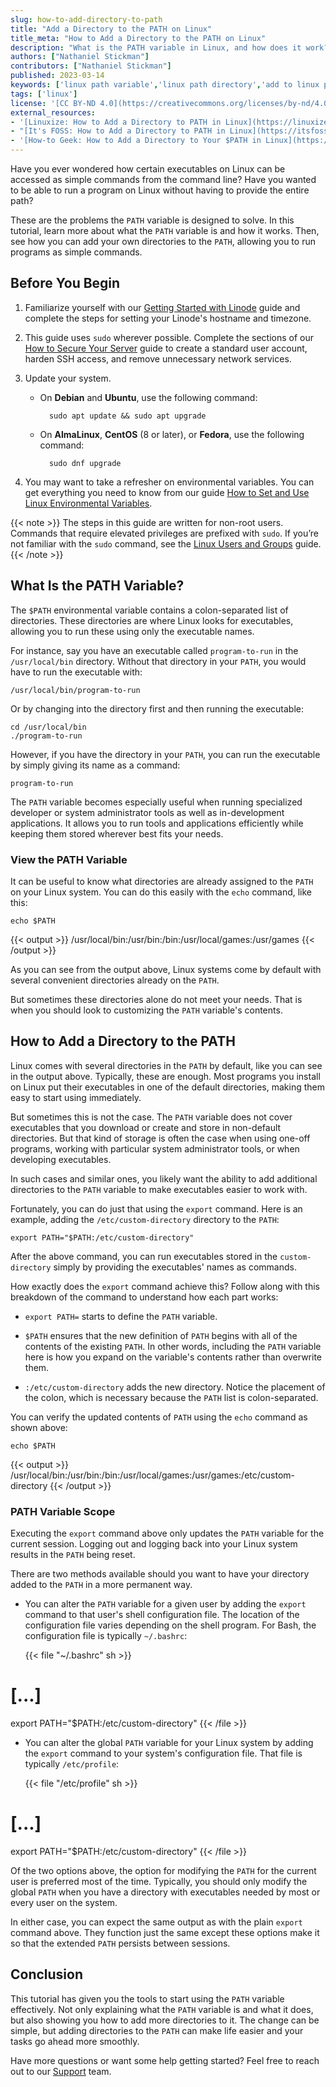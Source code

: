 ```yaml
---
slug: how-to-add-directory-to-path
title: "Add a Directory to the PATH on Linux"
title_meta: "How to Add a Directory to the PATH on Linux"
description: "What is the PATH variable in Linux, and how does it work? Better still, how can you add your own directories to it? Find out in this tutorial, covering everything you need to know about the PATH variable and adding directories to it."
authors: ["Nathaniel Stickman"]
contributors: ["Nathaniel Stickman"]
published: 2023-03-14
keywords: ['linux path variable','linux path directory','add to linux path']
tags: ['linux']
license: '[CC BY-ND 4.0](https://creativecommons.org/licenses/by-nd/4.0)'
external_resources:
- '[Linuxize: How to Add a Directory to PATH in Linux](https://linuxize.com/post/how-to-add-directory-to-path-in-linux/)'
- "[It's FOSS: How to Add a Directory to PATH in Linux](https://itsfoss.com/add-directory-to-path-linux/)"
- '[How-to Geek: How to Add a Directory to Your $PATH in Linux](https://www.howtogeek.com/658904/how-to-add-a-directory-to-your-path-in-linux/)'
---
```


Have you ever wondered how certain executables on Linux can be accessed as simple commands from the command line? Have you wanted to be able to run a program on Linux without having to provide the entire path?

These are the problems the `PATH` variable is designed to solve. In this tutorial, learn more about what the `PATH` variable is and how it works. Then, see how you can add your own directories to the `PATH`, allowing you to run programs as simple commands.

## Before You Begin

1. Familiarize yourself with our [Getting Started with Linode](/docs/products/platform/get-started/) guide and complete the steps for setting your Linode's hostname and timezone.

1. This guide uses `sudo` wherever possible. Complete the sections of our [How to Secure Your Server](/docs/products/compute/compute-instances/guides/set-up-and-secure/) guide to create a standard user account, harden SSH access, and remove unnecessary network services.

1. Update your system.

    - On **Debian** and **Ubuntu**, use the following command:

            sudo apt update && sudo apt upgrade

    - On **AlmaLinux**, **CentOS** (8 or later), or **Fedora**, use the following command:

            sudo dnf upgrade

1. You may want to take a refresher on environmental variables. You can get everything you need to know from our guide [How to Set and Use Linux Environmental Variables](/docs/guides/how-to-set-linux-environment-variables/).

{{< note >}}
The steps in this guide are written for non-root users. Commands that require elevated privileges are prefixed with `sudo`. If you’re not familiar with the `sudo` command, see the [Linux Users and Groups](/docs/guides/linux-users-and-groups/) guide.
{{< /note >}}

## What Is the PATH Variable?

The `$PATH` environmental variable contains a colon-separated list of directories. These directories are where Linux looks for executables, allowing you to run these using only the executable names.

For instance, say you have an executable called `program-to-run` in the `/usr/local/bin` directory. Without that directory in your `PATH`, you would have to run the executable with:

    /usr/local/bin/program-to-run

Or by changing into the directory first and then running the executable:

    cd /usr/local/bin
    ./program-to-run

However, if you have the directory in your `PATH`, you can run the executable by simply giving its name as a command:

    program-to-run

The `PATH` variable becomes especially useful when running specialized developer or system administrator tools as well as in-development applications. It allows you to run tools and applications efficiently while keeping them stored wherever best fits your needs.

### View the PATH Variable

It can be useful to know what directories are already assigned to the `PATH` on your Linux system. You can do this easily with the `echo` command, like this:

    echo $PATH

{{< output >}}
/usr/local/bin:/usr/bin:/bin:/usr/local/games:/usr/games
{{< /output >}}

As you can see from the output above, Linux systems come by default with several convenient directories already on the `PATH`.

But sometimes these directories alone do not meet your needs. That is when you should look to customizing the `PATH` variable's contents.

## How to Add a Directory to the PATH

Linux comes with several directories in the `PATH` by default, like you can see in the output above. Typically, these are enough. Most programs you install on Linux put their executables in one of the default directories, making them easy to start using immediately.

But sometimes this is not the case. The `PATH` variable does not cover executables that you download or create and store in non-default directories. But that kind of storage is often the case when using one-off programs, working with particular system administrator tools, or when developing executables.

In such cases and similar ones, you likely want the ability to add additional directories to the `PATH` variable to make executables easier to work with.

Fortunately, you can do just that using the `export` command. Here is an example, adding the `/etc/custom-directory` directory to the `PATH`:

    export PATH="$PATH:/etc/custom-directory"

After the above command, you can run executables stored in the `custom-directory` simply by providing the executables' names as commands.

How exactly does the `export` command achieve this? Follow along with this breakdown of the command to understand how each part works:

- `export PATH=` starts to define the `PATH` variable.

- `$PATH` ensures that the new definition of `PATH` begins with all of the contents of the existing `PATH`. In other words, including the `PATH` variable here is how you expand on the variable's contents rather than overwrite them.

- `:/etc/custom-directory` adds the new directory. Notice the placement of the colon, which is necessary because the `PATH` list is colon-separated.

You can verify the updated contents of `PATH` using the `echo` command as shown above:

    echo $PATH

{{< output >}}
/usr/local/bin:/usr/bin:/bin:/usr/local/games:/usr/games:/etc/custom-directory
{{< /output >}}

### PATH Variable Scope

Executing the `export` command above only updates the `PATH` variable for the current session. Logging out and logging back into your Linux system results in the `PATH` being reset.

There are two methods available should you want to have your directory added to the `PATH` in a more permanent way.

- You can alter the `PATH` variable for a given user by adding the `export` command to that user's shell configuration file. The location of the configuration file varies depending on the shell program. For Bash, the configuration file is typically `~/.bashrc`:

    {{< file "~/.bashrc" sh >}}
# [...]

export PATH="$PATH:/etc/custom-directory"
    {{< /file >}}

- You can alter the global `PATH` variable for your Linux system by adding the `export` command to your system's configuration file. That file is typically `/etc/profile`:

    {{< file "/etc/profile" sh >}}
# [...]

export PATH="$PATH:/etc/custom-directory"
    {{< /file >}}

Of the two options above, the option for modifying the `PATH` for the current user is preferred most of the time. Typically, you should only modify the global `PATH` when you have a directory with executables needed by most or every user on the system.

In either case, you can expect the same output as with the plain `export` command above. They function just the same except these options make it so that the extended `PATH` persists between sessions.

## Conclusion

This tutorial has given you the tools to start using the `PATH` variable effectively. Not only explaining what the `PATH` variable is and what it does, but also showing you how to add more directories to it. The change can be simple, but adding directories to the `PATH` can make life easier and your tasks go ahead more smoothly.

Have more questions or want some help getting started? Feel free to reach out to our [Support](https://www.linode.com/support/) team.
